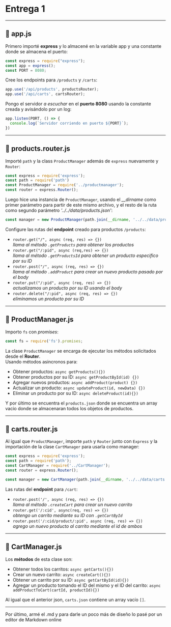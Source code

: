 # Entrega 1
---

## 📄 app.js

Primero importé **express** y lo almacené en la variable app y una constante donde se almacena el puerto:

```js
const express = require("express");
const app = express();
const PORT = 8080;
```

Cree los endpoints para `/products` y `/carts`:

```js
app.use('/api/products', productsRouter);
app.use('/api/carts', cartsRouter);
```

Pongo el servidor *a escuchar* en el **puerto 8080** usando la constante creada y avisándolo por un log:

```js
app.listen(PORT, () => {
  console.log(`Servidor corriendo en puerto ${PORT}`);
})
```

---

## 📄 products.router.js

Importé `path` y la class `ProductManager` además de `express` nuevamente y `Router`:

```js
const express = require('express');
const path = require('path')
const ProductManager = require('../productmanager');
const router = express.Router();
```

Luego hice una instancia de `ProductManager`, usando el *__dirname* como primer parámetro para partir de este mismo archivo, y el resto de la ruta como segundo parámetro *'../../data/products.json'*:

```js
const manager = new ProductManager(path.join(__dirname, '../../data/products.json'));
```

Configure las rutas del **endpoint** creado para productos `/products`:  

- `router.get("/", async (req, res) => {})`  
  *llama al método `.getProducts` para obtener los productos*
- `router.get("/:pid", async (req,res) => {})`  
  *llama al método `.getProductsId` para obtener un producto especifico por su ID*
- `router.post("/", async (req, res) => {})`  
  *llama al método `.addProduct` para crear un nuevo producto pasado por el body*  
- `router.put("/:pid", async (req, res) => {})`  
  *actualizamos un producto por su ID usando el body*  
- `router.delete("/:pid", async (req, res) => {})`  
  *eliminamos un producto por su ID*  

---

## 📄 ProductManager.js

Importo `fs` con *promises*:

```js
const fs = require('fs').promises;
```

La clase `ProductManager` se encarga de ejecutar los métodos solicitados desde el **Router**.  
Usando métodos asincronos para:

- Obtener productos: `async getProducts(){})`
- Obtener productos por su ID: `async getProductById(id) {})`
- Agregar nuevos productos: `async addProduct(product) {})`
- Actualizar un producto: `async updateProduct(id, newData) {})`
- Eliminar un producto por su ID: `async deleteProduct(id){})`

Y por último se encuentra el `products.json` donde se encuentra un array vacio donde se almacenaran todos los objetos de productos.

---

## 📄 carts.router.js

Al igual que `ProductManager`, importe `path` y `Router` junto con `Express` y la importación de la clase `CartManager` para usarla como manager:

```js
const express = require('express');
const path = require('path');
const CartManager = require('../CartManager');
const router = express.Router();

const manager = new CartManager(path.join(__dirname, '../../data/carts.json'));
```

Las rutas del **endpoint** para `/cart`:

- `router.post('/', async (req, res) => {})`  
  *llama al método `.createCart` para crear un nuevo carrito*  
- `router.get('/:cid', async(req, res) => {})`  
  *obtengo un carrito mediante su ID con `.getCartById`*  
- `router.post('/:cid/product/:pid', async (req, res) => {})`  
  *agrego un nuevo producto al carrito mediante el id de ambos*  

---

## 📄 CartManager.js

Los **métodos** de esta clase son:

- Obtener todos los carritos: `async getCarts(){})`
- Crear un nuevo carrito: `async createCart(){})`
- Obtener un carrito por su ID: `async getCartById(id){})`
- Agregar un producto tomando el ID del mismo y el ID del carrito: `async addProductToCart(cartId, productId){})`

Al igual que el anterior json, `carts.json` contiene un array vacío `[]`.

---


Por último, armé el .md y para darle un poco más de diseño lo pasé por un editor de Markdown online